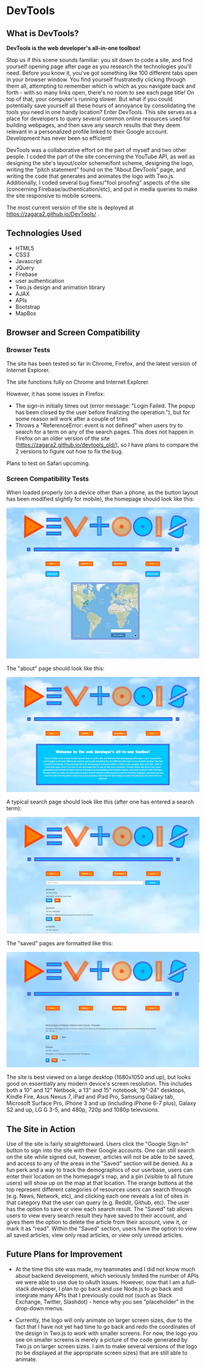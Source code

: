 # DevTools

## What is DevTools?

**DevTools is the web developer's all-in-one toolbox!**

Stop us if this scene sounds familiar: you sit down to code a site, and find yourself opening page after page as you research the technologies you'll need. Before you know it, you've got something like 100 different tabs open in your browser window. You find yourself frustratedly clicking through them all, attempting to remember which is which as you navigate back and forth - with so many links open, there's no room to see each page title! On top of that, your computer's running slower. But what if you could potentially save yourself all these hours of annoyance by consolidating the tools you need in one handy location? Enter DevTools. This site serves as a place for developers to query several common online resources used for building webpages, and then save any search results that they deem relevant in a personalized profile linked to their Google account. Development has never been so efficient!

DevTools was a collaborative effort on the part of myself and two other people. I coded the part of the site concerning the YouTube API, as well as designing the site's layout/color scheme/font scheme, designing the logo, writing the "pitch statement" found on the "About DevTools" page, and writing the code that generates and animates the logo with Two.js. Additionally, I coded several bug fixes/"fool proofing" aspects of the site (concerning Firebase/authentication/etc), and put in media queries to make the site responsive to mobile screens.

The most current version of the site is deployed at https://zagara2.github.io/DevTools/ . 

## Technologies Used

* HTML5
* CSS3
* Javascript
* JQuery
* Firebase
* user authentication
* Two.js design and animation library
* AJAX
* APIs
* Bootstrap
* MapBox

## Browser and Screen Compatibility

### Browser Tests

The site has been tested so far in Chrome, Firefox, and the latest version of Internet Explorer.

The site functions fully on Chrome and Internet Explorer.

However, it has some issues in Firefox:
* The sign-in initially times out (error message: "Login Failed. The popup has been closed by the user before finalizing the operation."), but for some reason will work after a couple of tries
* Throws a "ReferenceError: event is not defined" when users try to search for a term on any of the search pages. This does not happen in Firefox on an older version of the site (https://zagara2.github.io/devtools_old/), so I have plans to compare the 2 versions to figure out how to fix the bug.

Plans to test on Safari upcoming.

### Screen Compatibility Tests

When loaded properly (on a device other than a phone, as the button layout has been modified slightly for mobile), the homepage should look like this:

![Homepage](/assets/images/devtools.JPG)

The "about" page should look like this:

![About Page](/assets/images/aboutpage1.JPG)

A typical search page should look like this (after one has entered a search term):

![Search Page](/assets/images/searchwithresults3.JPG)

The "saved" pages are formatted like this:

![Saved Page](/assets/images/savedpage.JPG)

The site is best viewed on a large desktop (1680x1050 and up), but looks good on essentially any modern device's screen resolution. This includes both a 10" and 12" Netbook, a 13" and 15" notebook, 19"-24" desktops, Kindle Fire, Asus Nexus 7, iPad and iPad Pro, Samsung Galaxy tab, Microsoft Surface Pro, iPhone 3 and up (including iPhone 6-7 plus), Galaxy S2 and up, LG G 3-5, and 480p, 720p and 1080p televisions. 

## The Site in Action
Use of the site is fairly straightforward. Users click the "Google Sign-In" button to sign into the site with their Google accounts. One can still search on the site while signed out, however, articles will not be able to be saved, and access to any of the areas in the "Saved" section will be denied. As a fun perk and a way to track the demographics of our userbase, users can enter their location on the homepage's map, and a pin (visible to all future users) will show up on the map at that location. The orange buttons at the top represent different categories of resources users can search through (e.g. News, Network, etc), and clicking each one reveals a list of sites in that category that the user can query (e.g. Reddit, Github, etc). The user has the option to save or view each search result. The "Saved" tab allows users to view every search result they have saved to their account, and gives them the option to delete the article from their account, view it, or mark it as "read". Within the "Saved" section, users have the option to view all saved articles, view only read articles, or view only unread articles. 

## Future Plans for Improvement
* At the time this site was made, my teammates and I did not know much about backend development, which seriously limited the number of APIs we were able to use due to oAuth issues. However, now that I am a full-stack developer, I plan to go back and use Node.js to go back and integrate many APIs that I previously could not (such as Stack Exchange, Twitter, Slashdot) - hence why you see "placeholder" in the drop-down menus.

* Currently, the logo will only animate on larger screen sizes, due to the fact that I have not yet had time to go back and redo the coordinates of the design in Two.js to work with smaller screens. For now, the logo you see on smaller screens is merely a picture of the code generated by Two.js on larger screen sizes. I aim to make several versions of the logo (to be displayed at the appropriate screen sizes) that are still able to animate. 


